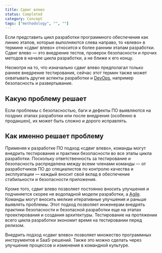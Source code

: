```yaml
---
title: Сдвиг влево
status: Completed
category: Concept
tags: ["methodology", "", ""]
---
```


Если представить цикл разработки программного обеспечения как линию этапов, которые выполняются слева направо, то «влево» в термине «сдвиг влево» относится к более ранним этапам разработки. 
Сдвиг влево — это внедрение тестов, проверок безопасности и прочих методов в начале цикла разработки, а не ближе к его концу. 

Несмотря на то, что изначально сдвиг влево предполагал только раннее внедрение тестирования, сейчас этот термин также может охватывать другие аспекты разработки и [DevOps](/devops/), например безопасность и развертывание. 

## Какую проблему решает

Если проблемы с безопасностью, баги и дефекты ПО выявляются на поздних этапах разработки или после внедрения (особенно в продакшен), их может быть сложно и дорого исправлять. 

## Как именно решает проблему

Применяя к разработке ПО подход «сдвиг влево», команды могут внедрить тестирование и практики безопасности во все этапы цикла разработки. 
Поскольку ответственность за тестирование и безопасность распределена между всеми членами команды — от разработчиков ПО до специалистов по контролю качества и эксплуатации — каждый вносит свой вклад в обеспечение стабильности и безопасности приложения. 

Кроме того, сдвиг влево позволяет постоянно вносить улучшения и подчиняется скорее не водопадной модели разработки, а [Agile](/agile-software-development/). 
Команды могут вносить мелкие итеративные улучшения и раньше выявлять проблемы. 
Этот подход позволяет инженерам внедрять практики безопасности и безопасной разработки еще на этапах проектирования и создания архитектуры. 
Тестирование на протяжении всего цикла разработки экономит время на тестировании перед релизом.

Внедрить подход «сдвиг влево» позволяет множество программных инструментов и SaaS-решений.
Также это можно сделать через улучшение процессов и изменения в командной культуре.
